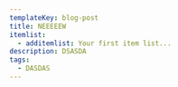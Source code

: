 ```yaml
---
templateKey: blog-post
title: NEEEEEW
itemlist:
  - additemlist: Your first item list...
description: DSASDA
tags:
  - DASDAS
---
```


